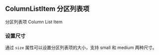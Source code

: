 <div class="demo-header">
<p class="overviewicon">
  <span class="wapi-form-button"/>
</p>

## ColumnListItem 分区列表项

<nova-uxlink widget-name="ColumnListItem"></nova-uxlink>

分区列表项 Column List Item

</div>

### 设置尺寸

通过 `size` 属性可以设置分区列表项的大小，支持 small 和 medium 两种尺寸。

<nova-demo-view link="column-list-item/size.vue"></nova-demo-view>

<br />
